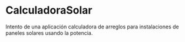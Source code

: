 # CalculadoraSolar
Intento de una aplicación calculadora de arreglos para instalaciones de paneles solares usando la potencia.
